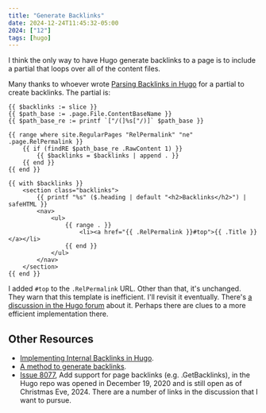 ```yaml
---
title: "Generate Backlinks"
date: 2024-12-24T11:45:32-05:00
2024: ["12"]
tags: [hugo]
---
```

I think the only way to have Hugo generate backlinks to a page is to include a partial that loops over all of the content files.
<!--more-->
Many thanks to whoever wrote [Parsing Backlinks in Hugo](https://scripter.co/parsing-backlinks-in-hugo) for a partial to create backlinks. The partial is:

```go-template
{{ $backlinks := slice }}
{{ $path_base := .page.File.ContentBaseName }}
{{ $path_base_re := printf `["/(]%s["/)]` $path_base }}

{{ range where site.RegularPages "RelPermalink" "ne" .page.RelPermalink }}
    {{ if (findRE $path_base_re .RawContent 1) }}
        {{ $backlinks = $backlinks | append . }}
    {{ end }}
{{ end }}

{{ with $backlinks }}
    <section class="backlinks">
        {{ printf "%s" ($.heading | default "<h2>Backlinks</h2>") | safeHTML }}
        <nav>
            <ul>
                {{ range . }}
                    <li><a href="{{ .RelPermalink }}#top">{{ .Title }}</a></li>
                {{ end }}
            </ul>
        </nav>
    </section>
{{ end }}
```

I added `#top` to the `.RelPermalink` URL. Other than that, it's unchanged. They warn that this template is inefficient. I'll revisit it eventually. There's [a discussion in the Hugo forum](https://discourse.gohugo.io/t/parsing-backlinks-in-hugo/38281) about it. Perhaps there are clues to a more efficient implementation there.

## Other Resources

- [Implementing Internal Backlinks in Hugo](https://garrido.io/notes/hugo-backlinks/).
- [A method to generate backlinks](https://discourse.gohugo.io/t/a-method-to-generate-backlinks/39779/1).
- [Issue 8077](https://github.com/gohugoio/hugo/issues/8077), Add support for page backlinks (e.g. .GetBacklinks), in the Hugo repo was opened in December 19, 2020 and is still open as of Christmas Eve, 2024. There are a number of links in the discussion that I want to pursue.
